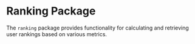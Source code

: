 # Ranking Package

The `ranking` package provides functionality for calculating and retrieving user rankings based on various metrics.
